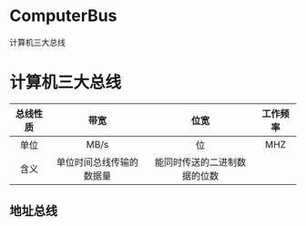 # ComputerBus
计算机三大总线
# 计算机三大总线

|总线性质 | 带宽   | 位宽 | 工作频率 |
|:-----:  | :----: |:----:|:-----: |
| 单位 | MB/s | 位 | MHZ|
| 含义 | 单位时间总线传输的数据量 | 能同时传送的二进制数据的位数 | 



## 地址总线
>
